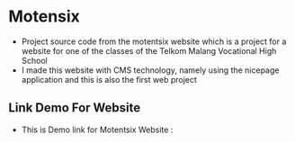 # Motensix
- Project source code from the motentsix website which is a project for a website for one of the classes of the Telkom Malang Vocational High School
- I made this website with CMS technology, namely using the nicepage application and this is also the first web project

## Link Demo For Website
- This is Demo link for Motentsix Website : 
